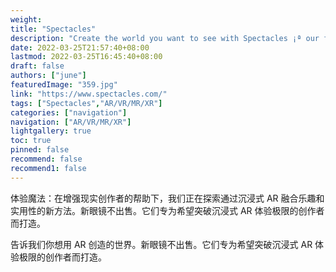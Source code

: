 ```yaml
---
weight: 
title: "Spectacles"
description: "Create the world you want to see with Spectacles ¡ª our first pair of glasses that bring augmented reality to life, redefining how we overlay computing on the world.使用 Spectacles 创建您想看到的世界——我们第一副将增强现实带入生活的眼镜，重新定义了我们与世界交互和叠加计算的方式。"
date: 2022-03-25T21:57:40+08:00
lastmod: 2022-03-25T16:45:40+08:00
draft: false
authors: ["june"]
featuredImage: "359.jpg"
link: "https://www.spectacles.com/"
tags: ["Spectacles","AR/VR/MR/XR"]
categories: ["navigation"]
navigation: ["AR/VR/MR/XR"]
lightgallery: true
toc: true
pinned: false
recommend: false
recommend1: false
---
```

体验魔法：在增强现实创作者的帮助下，我们正在探索通过沉浸式 AR 融合乐趣和实用性的新方法。新眼镜不出售。它们专为希望突破沉浸式 AR 体验极限的创作者而打造。

告诉我们你想用 AR 创造的世界。新眼镜不出售。它们专为希望突破沉浸式 AR 体验极限的创作者而打造。